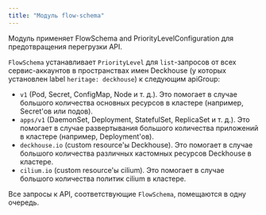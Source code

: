 ```yaml
---
title: "Модуль flow-schema"
---
```


Модуль применяет FlowSchema and PriorityLevelConfiguration для предотвращения перегрузки API.

`FlowSchema` устанавливает `PriorityLevel` для `list`-запросов от всех сервис-аккаунтов в пространствах имен Deckhouse (у которых установлен label `heritage: deckhouse`) к следующим apiGroup:
* `v1` (Pod, Secret, ConfigMap, Node и т. д.). Это помогает в случае большого количества основных ресурсов в кластере (например, Secret'ов или подов).
* `apps/v1` (DaemonSet, Deployment, StatefulSet, ReplicaSet и т. д.). Это помогает в случае развертывания большого количества приложений в кластере (например, Deployment'ов).
* `deckhouse.io` (custom resource'ы Deckhouse). Это помогает в случае большого количества различных кастомных ресурсов Deckhouse в кластере.
* `cilium.io` (custom resource'ы cilium). Это помогает в случае большого количества политик cilium в кластере.

Все запросы к API, соответствующие `FlowSchema`, помещаются в одну очередь.
